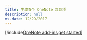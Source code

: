 ```yaml
---
title: 生成首个 OneNote 加载项
description: null
ms.date: 12/29/2017
---
```


[!include[OneNote add-ins get started](../includes/file-get-started-onenote.md)]